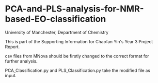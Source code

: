# PCA-and-PLS-analysis-for-NMR-based-EO-classification
University of Manchester, Department of Chemistry

This is part of the Supporting Information for Chaofan Yin's Year 3 Project Report. 

csv files from MNova should be firstly changed to the correct format for further analysis. 

PCA_Classification.py and PLS_Classification.py take the modified file as input. 
